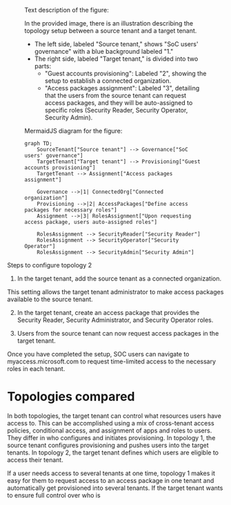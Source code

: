 <figure>

Text description of the figure: 

In the provided image, there is an illustration describing the topology setup between a source tenant and a target tenant.

- The left side, labeled "Source tenant," shows "SoC users' governance" with a blue background labeled "1."
- The right side, labeled "Target tenant," is divided into two parts:
  - "Guest accounts provisioning": Labeled "2", showing the setup to establish a connected organization.
  - "Access packages assignment": Labeled "3", detailing that the users from the source tenant can request access packages, and they will be auto-assigned to specific roles (Security Reader, Security Operator, Security Admin).

MermaidJS diagram for the figure:

```mermaid
graph TD;
    SourceTenant["Source tenant"] --> Governance["SoC users' governance"]
    TargetTenant["Target tenant"] --> Provisioning["Guest accounts provisioning"]
    TargetTenant --> Assignment["Access packages assignment"]

    Governance -->|1| ConnectedOrg["Connected organization"]
    Provisioning -->|2| AccessPackages["Define access packages for necessary roles"]
    Assignment -->|3| RolesAssignment["Upon requesting access package, users auto-assigned roles"]

    RolesAssignment --> SecurityReader["Security Reader"]
    RolesAssignment --> SecurityOperator["Security Operator"]
    RolesAssignment --> SecurityAdmin["Security Admin"]
```

</figure>

Steps to configure topology 2

1. In the target tenant, add the source tenant as a connected organization.

This setting allows the target tenant administrator to make access packages available to the source tenant.

2. In the target tenant, create an access package that provides the Security Reader, Security Administrator, and Security Operator roles.

3. Users from the source tenant can now request access packages in the target tenant.

Once you have completed the setup, SOC users can navigate to myaccess.microsoft.com to request time-limited access to the necessary roles in each tenant.

# Topologies compared

In both topologies, the target tenant can control what resources users have access to. This can be accomplished using a mix of cross-tenant access policies, conditional access, and assignment of apps and roles to users. They differ in who configures and initiates provisioning. In topology 1, the source tenant configures provisioning and pushes users into the target tenants. In topology 2, the target tenant defines which users are eligible to access their tenant.

If a user needs access to several tenants at one time, topology 1 makes it easy for them to request access to an access package in one tenant and automatically get provisioned into several tenants. If the target tenant wants to ensure full control over who is